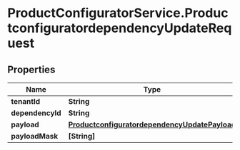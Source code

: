 # ProductConfiguratorService.ProductconfiguratordependencyUpdateRequest

## Properties

Name | Type | Description | Notes
------------ | ------------- | ------------- | -------------
**tenantId** | **String** |  | [optional] 
**dependencyId** | **String** |  | [optional] 
**payload** | [**ProductconfiguratordependencyUpdatePayload**](ProductconfiguratordependencyUpdatePayload.md) |  | [optional] 
**payloadMask** | **[String]** |  | [optional] 


